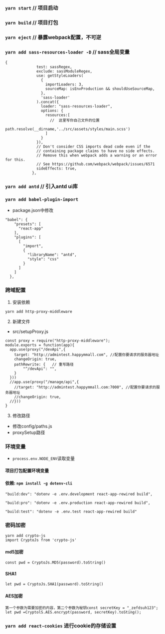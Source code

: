 ### `yarn start`  // 项目启动

### `yarn build`  // 项目打包

### `yarn eject`  // 暴露webpack配置，不可逆

### `yarn add sass-resources-loader -D` //  sass全局变量
```
{
              test: sassRegex,
              exclude: sassModuleRegex,
              use: getStyleLoaders(
                {
                  importLoaders: 3,
                  sourceMap: isEnvProduction && shouldUseSourceMap,
                },
                'sass-loader'
              ).concat({
                loader: "sass-resources-loader",
                options: {
                  resources:[
                    //  这里写你自己文件的位置
                    path.resolve(__dirname,'../src/assets/styles/main.scss')
                  ]
                }
              }),
              // Don't consider CSS imports dead code even if the
              // containing package claims to have no side effects.
              // Remove this when webpack adds a warning or an error for this.
              // See https://github.com/webpack/webpack/issues/6571
              sideEffects: true,
            },
```

### `yarn add antd`  // 引入antd ui库
### `yarn add babel-plugin-import`
+ package.json中修改
```
"babel": {
    "presets": [
      "react-app"
    ],
    "plugins": [
      [
        "import",
        {
          "libraryName": "antd",
          "style": "css"
        }
      ]
    ]
  },
```
### 跨域配置
1. 安装依赖
```
yarn add http-proxy-middleware
```
2. 新建文件
+ src/setupProxy.js
```
const proxy = require("http-proxy-middleware");
module.exports = function(app){
  app.use(proxy("/devApi",{
    target: "http://admintest.happymmall.com", //配置你要请求的服务器地址
    changeOrigin: true,
    pathRewrite: {   // 重写路径
        "^/devApi": "",
    }
  }))
  //app.use(proxy("/manage/api",{
    //target: "http://admintest.happymmall.com:7000", //配置你要请求的服务器地址
    //changeOrigin: true,
  //}))
}
```
3. 修改路径
+ 修改config/paths.js
+ proxySetup路径

### 环境变量
+ `process.env.NODE_ENV`读取变量
#### 项目打包配置环境变量
#### 依赖: `npm install -g dotenv-cli`
```
"build:dev": "dotenv -e .env.development react-app-rewired build",

"build:pro": "dotenv -e .env.production react-app-rewired build",

"build:test": "dotenv -e .env.test react-app-rewired build"
```

### 密码加密
```
yarn add crypto-js
import CryptoJs from 'crypto-js'
```
#### md5加密
```
const pwd = CryptoJs.MD5(password).toString()
```
#### SHA1
```
let pwd = CryptoJs.SHA1(password).toString()
```
#### AES加密 
```
第一个参数为需要加密的内容，第二个参数为秘钥const secretKey = "_zefdsuh123";
let pwd =CryptolS.AES.encrypt(password, secretKey).toSting();
```
### `yarn add react-cookies` 进行cookie的存储设置


